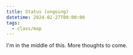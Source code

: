 ```yaml
---
title: Status (ongoing)
datetime: 2024-02-27T00:00:00
tags:
  - class/map
---
```

I'm in the middle of this. More thoughts to come.